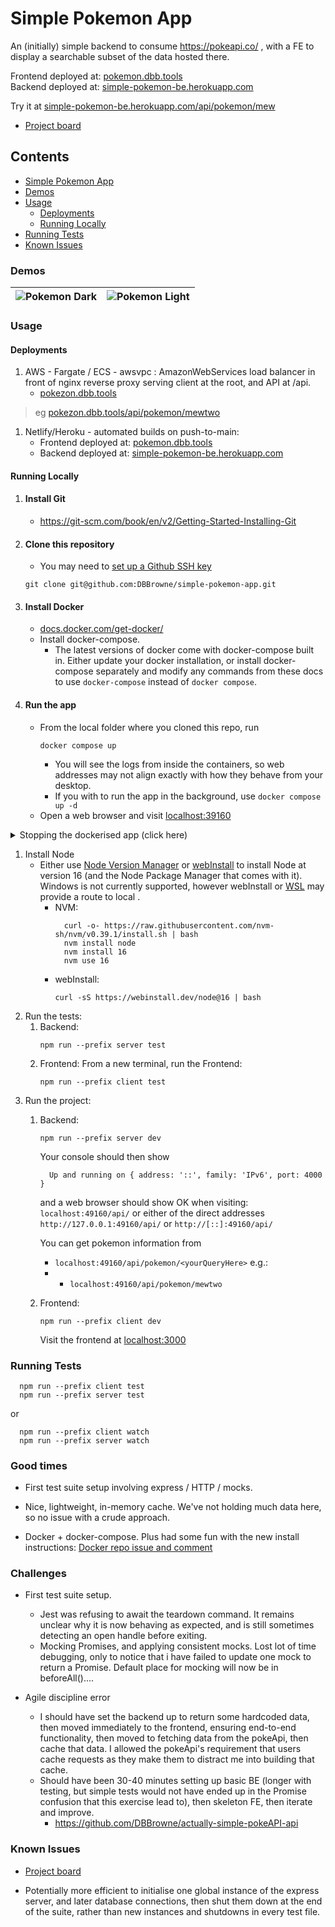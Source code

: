 # Simple Pokemon App

An (initially) simple backend to consume https://pokeapi.co/ , with a FE to display a searchable subset of the data hosted there.

Frontend deployed at: [pokemon.dbb.tools](https://pokemon.dbb.tools/)  
Backend deployed at: [simple-pokemon-be.herokuapp.com](https://simple-pokemon-be.herokuapp.com/api/)  

Try it at [simple-pokemon-be.herokuapp.com/api/pokemon/mew](https://simple-pokemon-be.herokuapp.com/api/pokemon/mew)

  - [Project board](https://github.com/users/DBBrowne/projects/2/views/2)

## Contents
- [Simple Pokemon App](#simple-pokemon-app)
- [Demos](#demos)
- [Usage](#usage)
    - [Deployments](#Deployments)
    - [Running Locally](#running-locally)
- [Running Tests](#running-tests)
- [Known Issues](#known-issues)

### Demos

|![Pokemon Dark](https://user-images.githubusercontent.com/72463218/169523162-61105d7a-e30e-4523-8bef-f19c769c1c73.png)|![Pokemon Light](https://user-images.githubusercontent.com/72463218/169523490-2f60713f-8278-4300-8c6c-d16cb6efa17e.png)|
|---|---|

### Usage
#### Deployments
  1. AWS - Fargate / ECS - awsvpc :
      AmazonWebServices load balancer in front of nginx reverse proxy serving client at the root, and API at /api.
        - [pokezon.dbb.tools](http://pokezon.dbb.tools/)  
>eg [pokezon.dbb.tools/api/pokemon/mewtwo](http://pokezon.dbb.tools/api/pokemon/mewtwo)
  1. Netlify/Heroku - automated builds on push-to-main:
      - Frontend deployed at: [pokemon.dbb.tools](https://pokemon.dbb.tools/)   
      - Backend deployed at: [simple-pokemon-be.herokuapp.com](https://simple-pokemon-be.herokuapp.com/api/)

#### Running Locally
 
1. #### Install Git
    - https://git-scm.com/book/en/v2/Getting-Started-Installing-Git
1. #### Clone this repository
    - You may need to [set up a Github SSH key](https://docs.github.com/en/authentication/connecting-to-github-with-ssh/adding-a-new-ssh-key-to-your-github-account)
    ```console
    git clone git@github.com:DBBrowne/simple-pokemon-app.git
    ```
1. #### Install Docker
    - [docs.docker.com/get-docker/](https://docs.docker.com/get-docker/)
    - Install docker-compose.
        - The latest versions of docker come with docker-compose built in.  Either update your docker installation, or install docker-compose separately and modify any commands from these docs to use `docker-compose` instead of `docker compose`.
1. #### Run the app
    - From the local folder where you cloned this repo, run 
      ```console
      docker compose up
      ```
        - You will see the logs from inside the containers, so web addresses may not align exactly with how they behave from your desktop.
        - If you with to run the app in the background, use `docker compose up -d`
    - Open a web browser and visit [localhost:39160](http://localhost:39160)

<details>
  <summary>Stopping the dockerised app (click here)</summary>
  
  1. with `docker compose up`
      - press `ctrl + c` (or `cmd + c`) to stop the containers.
      - repeat the above step to close docker-compose.

  1. with `docker compose up -d`
      - run `docker stop $(docker ps -q --filter "name=simple-pokemon")`
      This may take a few seconds to complete.
</details>


1. Install Node
    - Either use [Node Version Manager](https://github.com/nvm-sh/nvm) or [webInstall](https://webinstall.dev/node/) to install Node at version 16 (and the Node Package Manager that comes with it).  
    Windows is not currently supported, however webInstall  or [WSL](https://docs.microsoft.com/en-us/windows/wsl/install) may provide a route to local .
      - NVM:
        ```console
          curl -o- https://raw.githubusercontent.com/nvm-sh/nvm/v0.39.1/install.sh | bash
          nvm install node
          nvm install 16
          nvm use 16
        ```
      - webInstall:
        ```console
        curl -sS https://webinstall.dev/node@16 | bash
        ```
1. Run the tests:
    1. Backend:
        ```console
        npm run --prefix server test
        ```
    2. Frontend:
        From a new terminal, run the Frontend:
        ```console
        npm run --prefix client test
        ```
1. Run the project:
    1. Backend:
        ```console
        npm run --prefix server dev
        ```

        Your console should then show
        ```console
          Up and running on { address: '::', family: 'IPv6', port: 4000 }
        ```
        and a web browser should show OK when visiting:
        `localhost:49160/api/` or either of the direct addresses `http://127.0.0.1:49160/api/` or `http://[::]:49160/api/`

        You can get pokemon information from  
        - `localhost:49160/api/pokemon/<yourQueryHere>`
        e.g.:
        - - `localhost:49160/api/pokemon/mewtwo`

    2. Frontend:
        ```console
        npm run --prefix client dev
        ```
        Visit the frontend at [localhost:3000](localhost:3000)

### Running Tests

```console
  npm run --prefix client test
  npm run --prefix server test
```
or
```console
  npm run --prefix client watch
  npm run --prefix server watch
```

### Good times
  - First test suite setup involving express / HTTP / mocks.

  - Nice, lightweight, in-memory cache.  We've not holding much data here, so no issue with a crude approach.

  - Docker + docker-compose.  Plus had some fun with the new install instructions: [Docker repo issue and comment](https://github.com/docker/docker.github.io/issues/14787#issuecomment-1132753594)

### Challenges
  - First test suite setup.
    - Jest was refusing to await the teardown command.  It remains unclear why it is now behaving as expected, and is still sometimes detecting an open handle before exiting.
    - Mocking Promises, and applying consistent mocks.  Lost lot of time debugging, only to notice that i have failed to update one mock to return a Promise.  Default place for mocking will now be in beforeAll()....
  
  - Agile discipline error 
    - I should have set the backend up to return some hardcoded data, then moved immediately to the frontend, ensuring end-to-end functionality, then moved to fetching data from the pokeApi, then cache that data.  I allowed the pokeApi's requirement that users cache requests as they make them to distract me into building that cache.
    - Should have been 30-40 minutes setting up basic BE (longer with testing, but simple tests would not have ended up in the Promise confusion that this exercise lead to), then skeleton FE, then iterate and improve.
      - https://github.com/DBBrowne/actually-simple-pokeAPI-api

### Known Issues
  - [Project board](https://github.com/users/DBBrowne/projects/2/views/2)

  - Potentially more efficient to initialise one global instance of the express server, and later database connections, then shut them down at the end of the suite, rather than new instances and shutdowns in every test file.